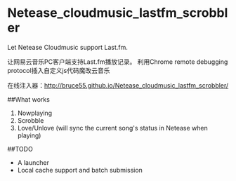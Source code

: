 # Netease_cloudmusic_lastfm_scrobbler
Let Netease Cloudmusic support Last.fm.

让网易云音乐PC客户端支持Last.fm播放记录。
利用Chrome remote debugging protocol插入自定义js代码魔改云音乐

在线注入器：http://bruce55.github.io/Netease_cloudmusic_lastfm_scrobbler/

##What works
1. Nowplaying
2. Scrobble
3. Love/Unlove (will sync the current song's status in Netease when playing)

##TODO
- A launcher
- Local cache support and batch submission
